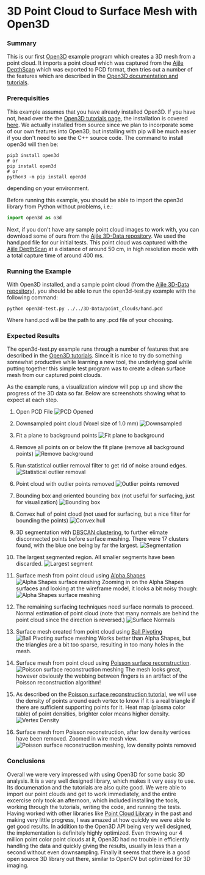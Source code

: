 # 3D Point Cloud to Surface Mesh with Open3D

### Summary
This is our first [Open3D](http://www.open3d.org) example program which creates a 3D mesh from a point cloud. It imports a point cloud which was captured from the [Ajile DepthScan](https://ajile.ca/depthscan3d/) which was exported to PCD format, then tries out a number of the features which are described in the [Open3D documentation and tutorials](http://www.open3d.org/docs/release/tutorial/Basic/index.html).

### Prerequisities
This example assumes that you have already installed Open3D. If you have not, head over the the [Open3D tutorials page](http://www.open3d.org/docs/release/tutorial/Basic/index.html), the installation is covered [here](http://www.open3d.org/docs/release/tutorial/Basic/python_interface.html#Install-open3d-Python-package). We actually installed from source since we plan to incorporate some of our own features into Open3D, but installing with pip will be much easier if you don't need to see the C++ source code. The command to install open3d will then be:

```
pip3 install open3d
# or
pip install open3d
# or
python3 -m pip install open3d
```
depending on your environment.

Before running this example, you should be able to import the open3d library from Python without problems, i.e.:
```python
import open3d as o3d
```
Next, if you don't have any sample point cloud images to work with, you can download some of ours from the [Ajile 3D-Data repository](https://github.com/Ajile3D/3D-Data). We used the hand.pcd file for our initial tests. This point cloud was captured with the [Ajile DepthScan](https://ajile.ca/depthscan3d/) at a distance of around 50 cm, in high resolution mode with a total capture time of around 400 ms. 

### Running the Example
With Open3D installed, and a sample point cloud (from the [Ajile 3D-Data repository](https://github.com/Ajile3D/3D-Data)), you should be able to run the open3d-test.py example with the following command:

```
python open3d-test.py ../../3D-Data/point_clouds/hand.pcd
```
Where hand.pcd will be the path to any .pcd file of your choosing.

### Expected Results

The open3d-test.py example runs through a number of features that are described in the [Open3D tutorials](http://www.open3d.org/docs/release/tutorial/Basic/index.html). Since it is nice to try do something somewhat productive while learning a new tool, the underlying goal while putting together this simple test program was to create a clean surface mesh from our captured point clouds.

As the example runs, a visualization window will pop up and show the progress of the 3D data so far. Below are screenshots showing what to expect at each step.

1. Open PCD File
![PCD Opened](images/pcd_open.png)

1. Downsampled point cloud (Voxel size of 1.0 mm)
![Downsampled](images/downsampled.png)

1. Fit a plane to background points
![Fit plane to background](images/fit_plane.png)

1. Remove all points on or below the fit plane (remove all background points)
![Remove background](images/remove_background.png)

1. Run statistical outlier removal filter to get rid of noise around edges.
![Statistical outlier removal](images/statistical_outlier_removal.png)

1. Point cloud with outlier points removed
![Outlier points removed](images/noise_removed.png)

1. Bounding box and oriented bounding box (not useful for surfacing, just for visualization)
![Bounding box](images/bounding_box.png)

1. Convex hull of point cloud (not used for surfacing, but a nice filter for bounding the points)
![Convex hull](images/convex_hull.png)

1. 3D segmentation with [DBSCAN clustering](http://www.open3d.org/docs/release/tutorial/Basic/pointcloud.html#DBSCAN-clustering), to further elimate disconnected points before surface meshing. There were 17 clusters found, with the blue one being by far the largest.
![Segmentation](images/segmentation.png)

1. The largest segmented region. All smaller segments have been discarded.
![Largest segment](images/largest_segment.png)

1. Surface mesh from point cloud using [Alpha Shapes](http://www.open3d.org/docs/release/tutorial/Advanced/surface_reconstruction.html#Alpha-shapes)
![Alpha Shapes surface meshing](images/alpha_shapes.png)
Zooming in on the Alpha Shapes surfaces and looking at the wireframe model, it looks a bit noisy though:
![Alpha Shapes surface meshing](images/alpha_shapes_zoomed.png)

1. The remaining surfacing techniques need surface normals to proceed. Normal estimation of point cloud (note that many normals are behind the point cloud since the direction is reversed.)
![Surface Normals](images/normal_estimation.png)

1. Surface mesh created from point cloud using [Ball Pivoting](http://www.open3d.org/docs/release/tutorial/Advanced/surface_reconstruction.html#Ball-pivoting)
![Ball Pivoting surface meshing](images/ball_pivoting.png)
Works better than Alpha Shapes, but the triangles are a bit too sparse, resulting in too many holes in the mesh.

1. Surface mesh from point cloud using [Poisson surface reconstruction](http://www.open3d.org/docs/release/tutorial/Advanced/surface_reconstruction.html#Poisson-surface-reconstruction). 
![Poisson surface reconstruction meshing](images/poisson1.png)
The mesh looks great, however obviously the webbing between fingers is an artifact of the Poisson reconstruction algorithm!

1. As described on the [Poisson surface reconstruction tutorial](http://www.open3d.org/docs/release/tutorial/Advanced/surface_reconstruction.html#Poisson-surface-reconstruction), we will use the density of points around each vertex to know if it is a real triangle if there are sufficient supporting points for it. Heat map (plasma color table) of point densities, brighter color means higher density.
![Vertex Density](images/density.png)

1. Surface mesh from Poisson reconstruction, after low density vertices have been removed. Zoomed in wire mesh view.
![Poisson surface reconstruction meshing, low density points removed](images/poisson2.png)

### Conclusions

Overall we were very impressed with using Open3D for some basic 3D analysis. It is a very well designed library, which makes it very easy to use. Its documenation and the tutorials are also quite good. We were able to import our point clouds and get to work immediately, and the entire excercise only took an afternoon, which included installing the tools, working through the tutorials, writing the code, and running the tests. Having worked with other libraries like [Point Cloud Library](https://pointclouds.org/) in the past and making very little progress, I was amazed at how quickly we were able to get good results. In addition to the Open3D API being very well designed, the implementation is definitely highly optimized. Even throwing our 4 million point color point clouds at it, Open3D had no trouble in efficiently handling the data and quickly giving the results, usually in less than a second without even downsampling. Finally it seems that there is a good open source 3D library out there, similar to OpenCV but optimized for 3D imaging.
